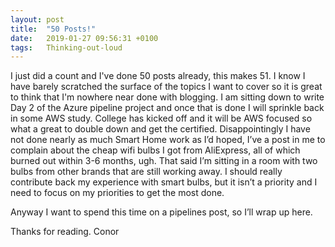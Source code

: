 ```yaml
---
layout: post
title:  "50 Posts!"
date:   2019-01-27 09:56:31 +0100
tags:   Thinking-out-loud
---
```


I just did a count and I've done 50 posts already, this makes 51. I know I have barely scratched the surface of the topics I want to cover so it is great to think that I'm nowhere near done with blogging.  I am sitting down to write Day 2 of the Azure pipeline project and once that is done I will sprinkle back in some AWS study. College has kicked off and it will be AWS focused so what a great to double down and get the certified. Disappointingly I have not done nearly as much Smart Home work as I’d hoped, I’ve a post in me to complain about the cheap wifi bulbs I got from AliExpress, all of which burned out within 3-6 months, ugh. That said I’m sitting in a room with two bulbs from other brands that are still working away. I should really contribute back my experience with smart bulbs, but it isn’t a priority and I need to focus on my priorities to get the most done.

Anyway I want to spend this time on a pipelines post, so I’ll wrap up here.


Thanks for reading.
Conor